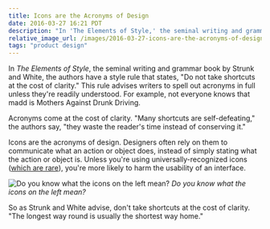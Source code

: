 ```yaml
---
title: Icons are the Acronyms of Design
date: 2016-03-27 16:21 PDT
description: "In 'The Elements of Style,' the seminal writing and grammar book by Strunk and White, the authors have a style rule that states, 'Do not take shortcuts at the cost of clarity.' This rule advises writers to spell out acronyms in full unless they're readily understood."
relative_image_url: /images/2016-03-27-icons-are-the-acronyms-of-design/icons.png
tags: "product design"
---
```


In _The Elements of Style_, the seminal writing and grammar book by Strunk and White, the authors have a style rule that states, "Do not take shortcuts at the cost of clarity." This rule advises writers to spell out acronyms in full unless they're readily understood. For example, not everyone knows that <span class="text-small-caps">madd</span> is Mothers Against Drunk Driving.

Acronyms come at the cost of clarity. "Many shortcuts are self-defeating," the authors say, "they waste the reader's time instead of conserving it."

Icons are the acronyms of design. Designers often rely on them to communicate what an action or object does, instead of simply stating what the action or object is. Unless you're using universally-recognized icons ([which are rare](https://www.nngroup.com/articles/icon-usability/)), you're more likely to harm the usability of an interface.

![Do you know what the icons on the left mean?](/images/2016-03-27-icons-are-the-acronyms-of-design/icons.png)
_Do you know what the icons on the left mean?_

So as Strunk and White advise, don't take shortcuts at the cost of clarity. "The longest way round is usually the shortest way home."
